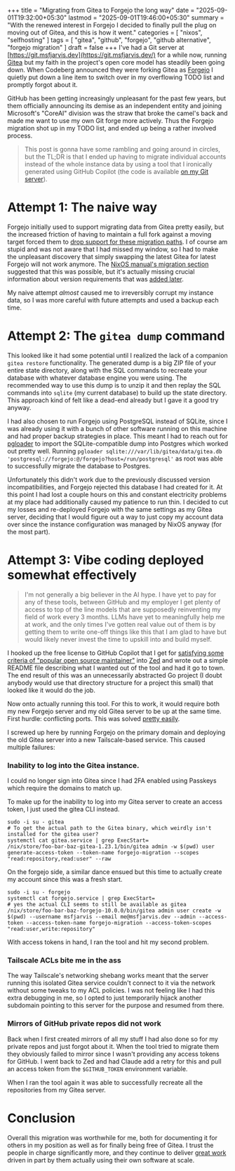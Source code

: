 +++
title = "Migrating from Gitea to Forgejo the long way"
date = "2025-09-01T19:32:00+05:30"
lastmod = "2025-09-01T19:46:00+05:30"
summary = "With the renewed interest in Forgejo I decided to finally pull the plug on moving out of Gitea, and this is how it went."
categories = [ "nixos", "selfhosting" ]
tags = [ "gitea", "github", "forgejo", "github alternative", "forgejo migration" ]
draft = false
+++
I've had a Git server at [https://git.msfjarvis.dev](https://git.msfjarvis.dev/) for a while now, running [Gitea](https://about.gitea.com/) but my faith in the project's open core model has steadily been going down. When Codeberg announced they were forking Gitea as [Forgejo](https://forgejo.org) I quietly put down a line item to switch over in my overflowing TODO list and promptly forgot about it.

GitHub has been getting increasingly unpleasant for the past few years, but them officially announcing its demise as an independent entity and joining Microsoft's "CoreAI" division was the straw that broke the camel's back and made me want to use my own Git forge more actively. Thus the Forgejo migration shot up in my TODO list, and ended up being a rather involved process.

> This post is gonna have some rambling and going around in circles, but the TL;DR  is that I ended up having to migrate individual accounts instead of the whole instance data by using a tool that I ironically generated using GitHub Copilot (the code is available [on my Git server](https://git.msfjarvis.dev/msfjarvis/acceptable-vibes/src/branch/main/gitea-forgejo-migrator)).

# Attempt 1: The naive way

Forgejo initially used to support migrating data from Gitea pretty easily, but the increased friction of having to maintain a full fork against a moving target forced them to [drop support for these migration paths](https://forgejo.org/2024-12-gitea-compatibility/). I of course am stupid and was not aware that I had missed my window, so I had to make the unpleasant discovery that simply swapping the latest Gitea for latest Forgejo will not work anymore. The [NixOS manual's migration section](https://nixos.org/manual/nixos/stable/#module-forgejo-migration-gitea) suggested that this was possible, but it's actually missing crucial information about version requirements that was [added later](https://github.com/NixOS/nixpkgs/commit/91947bb68e8184eba4c14476a6a14873f15e9ed4).

My naive attempt _almost_ caused me to irreversibly corrupt my instance data, so I was more careful with future attempts and used a backup each time.

# Attempt 2: The `gitea dump` command

This looked like it had some potential until I realized the lack of a companion `gitea restore` functionality. The generated dump is a big ZIP file of your entire state directory, along with the SQL commands to recreate your database with whatever database engine you were using. The recommended way to use this dump is to unzip it and then replay the SQL commands into `sqlite` (my current database) to build up the state directory. This approach kind of felt like a dead-end already but I gave it a good try anyway.

I had also chosen to run Forgejo using PostgreSQL instead of SQLite, since I was already using it with a bunch of other software running on this machine and had proper backup strategies in place. This meant I had to reach out for [pgloader](https://pgloader.readthedocs.io/en/latest/) to import the SQLite-compatible dump into Postgres which worked out pretty well. Running `pgloader sqlite:///var/lib/gitea/data/gitea.db 'postgresql://forgejo:@/forgejo?host=/run/postgresql'` as root was able to successfully migrate the database to Postgres.

Unfortunately this didn't work due to the previously discussed version incompatibilities, and Forgejo rejected this database I had created for it. At this point I had lost a couple hours on this and constant electricity problems at my place had additionally caused my patience to run thin. I decided to cut my losses and re-deployed Forgejo with the same settings as my Gitea server, deciding that I would figure out a way to just copy my account data over since the instance configuration was managed by NixOS anyway (for the most part).

# Attempt 3: Vibe coding deployed somewhat effectively

> I'm not generally a big believer in the AI hype. I have yet to pay for any of these tools, between GitHub and my employer I get plenty of access to top of the line models that are supposedly reinventing my field of work every 3 months. LLMs have yet to meaningfully help me at work, and the only times I've gotten  real value out of them is by getting them to write one-off things like this that I am glad to have but would likely never invest the time to upskill into and build myself.

I hooked up the free license to GitHub Copilot that I get for [satisfying some criteria of "popular open source maintainer"](https://docs.github.com/en/copilot/get-started/plans) into [Zed](https://zed.dev) and wrote out a simple README file describing what I wanted out of the tool and had it go to town. The end result of this was an unnecessarily abstracted Go project (I doubt anybody would use that directory structure for a project this small) that looked like it would do the job.

Now onto actually running this tool. For this to work, it would require both my new Forgejo server and my old Gitea server to be up at the same time. First hurdle: conflicting ports. This was solved [pretty easily](https://git.msfjarvis.dev/msfjarvis/dotfiles/commit/9a8cdd36cdf3f0b93834c86112fd113634985587).

I screwed up here by running Forgejo on the primary domain and deploying the old Gitea server into a new Tailscale-based service. This caused multiple failures:

### Inability to log into the Gitea instance.

I could no longer sign into Gitea since I had 2FA enabled using Passkeys which require the domains to match up.

To make up for the inability to log into my Gitea server to create an access token, I just used the gitea CLI instead.

```
sudo -i su - gitea
# To get the actual path to the Gitea binary, which weirdly isn't installed for the gitea user?
systemctl cat gitea.service | grep ExecStart=
/nix/store/foo-bar-baz-gitea-1.23.1/bin/gitea admin -w $(pwd) user generate-access-token --token-name forgejo-migration --scopes "read:repository,read:user" --raw
```

On the forgejo side, a similar dance ensued but this time to actually create my account since this was a fresh start.

```
sudo -i su - forgejo
systemctl cat forgejo.service | grep ExecStart=
# yes the actual CLI seems to still be available as gitea
/nix/store/foo-bar-baz-forgejo-10.0.0/bin/gitea admin user create -w $(pwd) --username msfjarvis --email me@msfjarvis.dev --admin --access-token --access-token-name forgejo-migration --access-token-scopes "read:user,write:repository"
```

With access tokens in hand, I ran the tool and hit my second problem.

### Tailscale ACLs bite me in the ass

The way Tailscale's networking shebang works meant that the server running this isolated Gitea service couldn't connect to it via the network without some tweaks to my ACL policies. I was not feeling like I had this extra debugging in me, so I opted to just temporarily hijack another subdomain pointing to this server for the purpose and resumed from there.

### Mirrors of GitHub private repos did not work

Back when I first created mirrors of all my stuff I had also done so for my private repos and just forgot about it. When the tool tried to migrate them they obviously failed to mirror since I wasn't providing any access tokens for GitHub. I went back to Zed and had Claude add a retry for this and pull an access token from the `$GITHUB_TOKEN` environment variable.

When I ran the tool again it was able to successfully recreate all the repositories from my Gitea server.

# Conclusion

Overall this migration was worthwhile for me, both for documenting it for others in my position as well as for finally being free of Gitea. I trust the people in charge significantly more, and they continue to deliver [great work](https://forgejo.org/2025-07-release-v12-0/) driven in part by them actually using their own software at scale.
